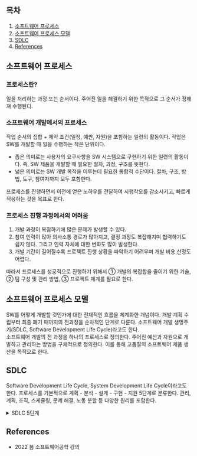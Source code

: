 ## 목차

1. [소프트웨어 프로세스](#소프트웨어-프로세스)
2. [소프트웨어 프로세스 모델](#소프트웨어-프로세스-모델)
3. [SDLC](#sdlc)
4. [References](#references)

## 소프트웨어 프로세스
### 프로세스란?
일을 처리하는 과정 또는 순서이다. 주어진 일을 해결하기 위한 목적으로 그 순서가 정해져 수행된다. 

### 소프트웨어 개발에서의 프로세스
작업 순서의 집합 + 제약 조건(일정, 예싼, 자원)을 포함하는 일련의 활동이다. 작업은 SW를 개발할 때 일을 수행하는 작은 단위이다.
+ 좁은 의미로는 사용자의 요구사항을 SW 시스템으로 구현하기 위한 일련의 활동이다. 즉, SW 제품을 개발할 때 필요한 절차, 과정, 구조를 뜻한다.
+ 넓은 의미로는 SW 개발 목적을 이루는데 필요한 통합적 수단이다. 절차, 구조, 방법, 도구, 참여자까지 모두 포함한다.

프로세스를 진행하면서 이전에 얻은 노하우를 전달하여 시행착오를 감소시키고, 빠르게 적응하는 것을 목표로 한다.

### 프로세스 진행 과정에서의 어려움
1. 개발 과정이 복잡하기에 많은 문제가 발생할 수 있다. 
2. 참여 인력이 많아 의사소통 경로가 많아지고, 결정 과정도 복잡해지며 협력하기도 쉽지 않다. 그리고 인력 자체에 대한 변화도 많이 발생한다.
3. 개발 기간이 길어질수록 프로젝트 진행 상황을 파악하기 어려우며 개발 비용 산정도 어렵다.

따라서 프로세스를 성공적으로 진행하기 위해서 ① 개발의 복잡합을 줄이기 위한 기술, ② 팀 구성 및 관리 방법, ③ 프로젝트 체계를 필요로 한다.

## 소프트웨어 프로세스 모델
SW를 어떻게 개발할 것인가에 대한 전체적인 흐름을 체계화한 개념이다. 개발 계획 수립부터 최종 폐기 때까지의 전과정을 순차적인 단계로 다룬다. 소프트웨어 개발 생명주기(SDLC, Software Development Life Cycle)라고도 한다. \
소프트웨어 개발의 전 과정을 하나의 프로세스로 정의한다. 주어진 예산과 자원으로 개발하고 관리하는 방법을 구체적으로 정의한다. 이를 통해 고품질의 소프트웨어 제품 생산을 목적으로 한다.

## SDLC
Software Development Life Cycle, System Development Life Cycle이라고도 한다. 프로세스를 기본적으로 계획 - 분석 - 설계 - 구현 - 지원 5단계로 분류한다. 관리, 계획, 조직, 스케쥴링, 문제 해결, 노동 분할 등 다양한 원리를 포함한다.

<details><summary> SDLC 5단계 </summary>

### 계획단계
새로운 시스템의 범위를 확인하고 프로젝트를 계획한다.
1. 문제를 정의한다.
    + 새로운 시스템의 주요 사용을 확인한다.
2. 프로젝트 스케쥴을 생산한다.
3. 프로젝트 인원을 선발한다.
4. 프로젝트 실행 가능성을 확인한다.
    + 재정적, 기술적, 스케쥴 가능성을 조사한다.
5. 프로젝트를 시작한다.

전체 계획은 상위 경영자에게 재검토된다. 이후 기금과 프로젝트 멤버가 할당되고 사무실, 개발 툴과 같은 필요한 자원을 획득한다.

### 분석단계
사용자 필요를 이해하고 요구사항을 발견한다.
1. 정보를 수집한다.
    + 문제 영역에 대하여 가능한 많은 것을 듣기 위해서 사용자와 만난다. 그리고 관련 절차, 비즈니스 규칙에 대한 기존 문서를 읽는다.
2. 시스템 요구사항을 정의한다.
3. 시스템 요구사항을 발견하기 위한 프로토타입 구축한다.
4. 각 요구사항의 우선순위를 따진다.
5. 요구사항을 해결하기 위한 대안을 생성하고 평가한다.
    + 자체 제작, 패키지 구입, 외주 개발 중 선택한다.
6. 경영자와 함께 추천안을 평가한다.

### 설계단계
솔루션 시스템을 설계한다.
1. 네트워크 설계
2. 애플리케이션 아키텍처 설계
3. 사용자 인터페이스 설계
4. 시스템 인터페이스 설계
    + 새로운 정보 시스템은 다른 기존의 시스템고 통신해야한다. 따라서 통신 연결을 정확하게 정의한다.
5. 데이터베이스 설계
6. 상세 설계를 위한 프로토타입을 구축한다.
    + 제안된 설계의 정확성과 실행 가능성을 검증한다.
7. 시스템 제어 설계
    + 시스템과 연관된 위험과 보안을 평가하고, 정보 및 조직의 자산을 보호하기 위한 적합한 메커니즘을 설계한다.

### 구현단계
새로운 시스템을 구축하고, 테스트한 뒤 설치한다.
1. 소프트웨어 컴포넌트들을 구축한다.
2. 소프트웨어를 테스트한다.
    + 시스템이 실제로 작동하는지와 사용자의 필요를 만족하는지를 중점적으로 확인한다.
3. 시스템에서 요구하는 형태로 데이터를 변환한다.
4. 시스템을 문서화하여 사용자가 시스템을 시작할 수 있도록 안내한다.
5. 시스템을 설치한다.

### 지원단계
시스템이 설치 된 이후에 실행중인 시스템을 생산성 있게 유지하는 단계이다.
1. 시스템을 유지보수한다.
    + 소프트웨어의 모든 가능한 조합을 테스트하지 못하기 때문에 에러가 발생한다. 이러한 에러를 고치고 요구사항에 대한 작은 조정을 지속적으로 진행한다.
2. 시스템을 개선한다.
3. 기술적인 문제가 있는 사용자를 지원하기 위한 시스템을 구축한다.

</details>

## References
* 2022 봄 소프트웨어공학 강의